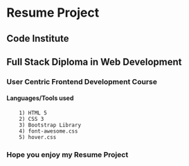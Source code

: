 # Resume Project

## Code Institute
## Full Stack Diploma in Web Development

### User Centric Frontend Development Course

#### Languages/Tools used
        1) HTML 5
        2) CSS 3
        3) Bootstrap Library
        4) font-awesome.css
        5) hover.css


### Hope you enjoy my Resume Project